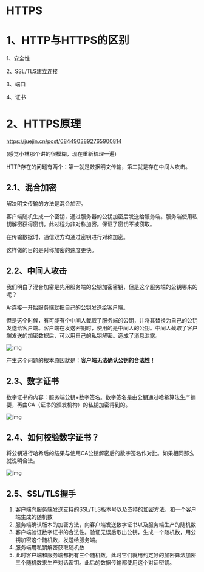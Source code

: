 # HTTPS

# 1、HTTP与HTTPS的区别

1、安全性

2、SSL/TLS建立连接

3、端口

4、证书

# 2、HTTPS原理

https://juejin.cn/post/6844903892765900814

(感觉小林那个讲的很模糊，现在重新梳理一遍)

HTTP存在的问题有两个：第一就是数据明文传输，第二就是存在中间人攻击。

## 2.1、混合加密

解决明文传输的方法是混合加密。

客户端随机生成一个密钥，通过服务器的公钥加密后发送给服务端。服务端使用私钥解密获得密钥。此过程为非对称加密。保证了密钥不被窃取。

在传输数据时，通信双方均通过密钥进行对称加密。

这样做的目的是对称加密的速度更快。

## 2.2、中间人攻击

我们明白了混合加密是先用服务端的公钥加密密钥，但是这个服务端的公钥哪来的呢？

A:连接一开始服务端就把自己的公钥发送给客户端。

但是这个时候，有可能有个中间人截取了服务端的公钥，并将其替换为自己的公钥发送给客户端。客户端在发送密钥时，使用的是中间人的公钥。中间人截取了客户端发送的加密数据后，可以用自己的私钥解密。造成了消息泄露。

![img](https://cdn.nlark.com/yuque/0/2022/webp/2388408/1662692499298-c35a5f11-0fe7-4ea9-bb4f-819b81610ba6.webp)

产生这个问题的根本原因就是：**客户端无法确认公钥的合法性！**

## 2.3、数字证书

数字证书的内容：服务端公钥+数字签名。数字签名是由公钥通过哈希算法生产摘要，再由CA（证书的颁发机构）的私钥加密得到的。

![img](https://cdn.nlark.com/yuque/0/2022/webp/2388408/1662692635287-f8754bb2-0722-4bc3-918a-6b89138bea37.webp)

## 2.4、如何校验数字证书？

将公钥进行哈希后的结果与使用CA公钥解密后的数字签名作对比。如果相同那么就说明合法。

![img](https://cdn.nlark.com/yuque/0/2022/png/2388408/1662692740046-3b48c8d2-4f8c-4672-a06d-311057441e28.png)

## 2.5、SSL/TLS握手

1. 客户端向服务端发送支持的SSL/TLS版本号以及支持的加密方法，和一个客户端生成的随机数
2. 服务端确认版本的加密方法，向客户端发送数字证书以及服务端生产的随机数
3. 客户端验证数字证书的合法性。验证无误后取出公钥，生成一个随机数，用公钥加密这个随机数，发送给服务端。
4. 服务端用私钥解密获取随机数
5. 此时客户端和服务端都拥有三个随机数，此时它们就用约定好的加密算法加密三个随机数来生产对话密钥。此后的数据传输都使用这个对话密钥。